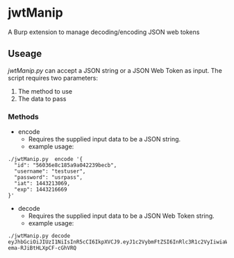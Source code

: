 # jwtManip
A Burp extension to manage decoding/encoding JSON web tokens

## Useage
*jwtManip.py* can accept a JSON string or a JSON Web Token as input.
The script requires two parameters:

1. The method to use
1. The data to pass

### Methods
- encode
  - Requires the supplied input data to be a JSON string.
  - example usage:
```
./jwtManip.py  encode '{
  "id": "56036e8c185a9a042239becb",
  "username": "testuser",
  "password": "usrpass",
  "iat": 1443213069,
  "exp": 1443216669
}'
```
- decode
  - Requires the supplied input data to be a JSON Web Token string.
  - example usage:
```
./jwtManip.py decode eyJhbGciOiJIUzI1NiIsInR5cCI6IkpXVCJ9.eyJ1c2VybmFtZSI6InRlc3R1c2VyIiwiaWF0IjoxNDQzMjEzMDY5LCJwYXNzd29yZCI6InVzcnBhc3MiLCJpZCI6IjU2MDM2ZThjMTg1YTlhMDQyMjM5YmVjYiIsImV4cCI6MTQ0MzIxNjY2OX0.dMwrvCeRSRRwJ5a8NvN0-ema-RJiBtHLXpCF-cGhVRQ
```

